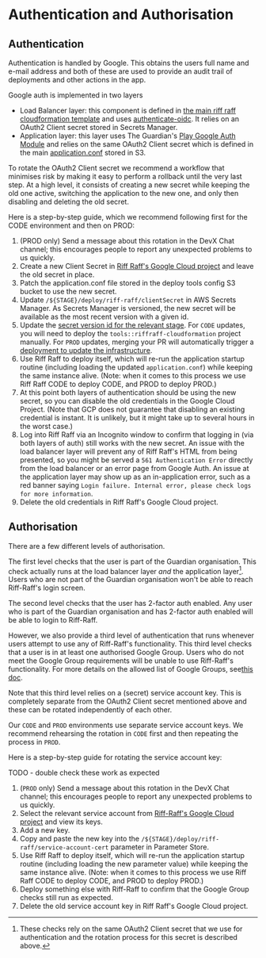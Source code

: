 <!--- prev:properties -->
Authentication and Authorisation
================================

Authentication
--------------

Authentication is handled by Google. This obtains the users full name and e-mail address and both of these are used to 
provide an audit trail of deployments and other actions in the app.

Google auth is implemented in two layers
- Load Balancer layer: this component is defined in [the main riff raff cloudformation template](https://github.com/guardian/deploy-tools-platform/blob/main/cloudformation/riffraff/riffraff.template.yaml) and uses [authenticate-oidc](https://docs.aws.amazon.com/elasticloadbalancing/latest/application/listener-authenticate-users.html#configure-user-authentication). It relies on an OAuth2 Client secret stored in Secrets Manager.
- Application layer: this layer uses The Guardian's [Play Google Auth Module](https://github.com/guardian/play-googleauth) and relies on the same OAuth2 Client secret which is defined in the main [application.conf](https://github.com/guardian/riff-raff/blob/afb7e602e11acd7a07aae433c74be22976d8a7cd/riff-raff/conf/application.conf#L40-L41) stored in S3.

To rotate the OAuth2 Client secret we recommend a workflow that minimises risk by making it easy to perform a rollback until the very last step. At a high level, it consists of creating a new secret while keeping the old one active, switching the application to the new one, and only then disabling and deleting the old secret.

Here is a step-by-step guide, which we recommend following first for the CODE environment and then on PROD:
1. (PROD only) Send a message about this rotation in the DevX Chat channel; this encourages people to report any unexpected problems to us quickly.
1. Create a new Client Secret in [Riff Raff's Google Cloud project](https://console.cloud.google.com/auth/clients?project=guardian-riff-raff) and leave the old secret in place.
1. Patch the application.conf file stored in the deploy tools config S3 bucket to use the new secret.
1. Update `/${STAGE}/deploy/riff-raff/clientSecret` in AWS Secrets Manager. As Secrets Manager is versioned, the new secret will be available as the most recent version with a given id.
1. Update the [secret version id for the relevant stage](https://github.com/guardian/deploy-tools-platform/blob/04591aa388c08c66a71461189c33add0b0cd4aa9/cloudformation/riffraff/riff-raff.yaml#L15-L19). For `CODE` updates, you will need to deploy the `tools::riffraff-cloudformation` project manually. For `PROD` updates, merging your PR will automatically trigger a [deployment to update the infrastructure](https://riffraff.gutools.co.uk/deployment/history?projectName=tools%3A%3Ariffraff-cloudformation&stage=PROD&pageSize=20&page=1).
1. Use Riff Raff to deploy itself, which will re-run the application startup routine (including loading the updated `application.conf`) while keeping the same instance alive. (Note: when it comes to this process we use Riff Raff CODE to deploy CODE, and PROD to deploy PROD.)
1. At this point both layers of authentication should be using the new secret, so you can disable the old credentials in the Google Cloud Project. (Note that GCP does not guarantee that disabling an existing credential is instant. It is unlikely, but it might take up to several hours in the worst case.)
1. Log into Riff Raff via an Incognito window to confirm that logging in (via both layers of auth) still works with the new secret. An issue with the load balancer layer will prevent any of Riff Raff's HTML from being presented, so you might be served a `561 Authentication Error` directly from the load balancer or an error page from Google Auth. An issue at the application layer may show up as an in-application error, such as a red banner saying `Login failure. Internal error, please check logs for more information`.
1. Delete the old credentials in Riff Raff's Google Cloud project.

Authorisation
-------------

There are a few different levels of authorisation.

The first level checks that the user is part of the Guardian organisation. This check actually runs at the load balancer
layer _and_ the application layer[^1]. Users who are not part of the Guardian organisation won't be able to reach Riff-Raff's
login screen.

The second level checks that the user has 2-factor auth enabled. Any user who is part of the Guardian organisation and
has 2-factor auth enabled will be able to login to Riff-Raff.

However, we also provide a third level of authentication that runs whenever users attempt to use any of Riff-Raff's
functionality. This third level checks that a user is in at least one authorised Google Group. Users who do not meet the
Google Group requirements will be unable to use Riff-Raff's functionality. For more details on the allowed list of Google
Groups, see[this doc](https://docs.google.com/document/d/1N8tCVRHVVctHVRBwpeiIppKHnUVwcX6zD6OJAJBsUXI/edit?tab=t.0#heading=h.10257g8spha5).

Note that this third level relies on a (secret) service account key. This is completely separate from the OAuth2 Client secret
mentioned above and these can be rotated independently of each other.

Our `CODE` and `PROD` environments use separate service account keys. We recommend rehearsing the rotation in `CODE` first
and then repeating the process in `PROD`.

Here is a step-by-step guide for rotating the service account key:

TODO - double check these work as expected

1. (`PROD` only) Send a message about this rotation in the DevX Chat channel; this encourages people to report any unexpected problems to us quickly.
1. Select the relevant service account from [Riff-Raff's Google Cloud project](https://console.cloud.google.com/iam-admin/serviceaccounts?project=guardian-riff-raff)
   and view its keys.
1. Add a new key.
1. Copy and paste the new key into the `/${STAGE}/deploy/riff-raff/service-account-cert` parameter in Parameter Store.
1. Use Riff Raff to deploy itself, which will re-run the application startup routine (including loading the new parameter value) while keeping the same instance alive. (Note: when it comes to this process we use Riff Raff CODE to deploy CODE, and PROD to deploy PROD.)
1. Deploy something else with Riff-Raff to confirm that the Google Group checks still run as expected.
1. Delete the old service account key in Riff Raff's Google Cloud project.

[^1]: These checks rely on the same OAuth2 Client secret that we use for authentication and the rotation process for this
secret is described above.
